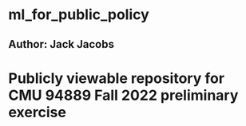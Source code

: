# ml_for_public_policy
## Author: Jack Jacobs

# Publicly viewable repository for CMU 94889 Fall 2022 preliminary exercise
